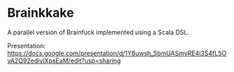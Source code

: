 # Brainkkake

A parallel version of Brainfuck implemented using a Scala DSL.

Presentation: https://docs.google.com/presentation/d/1Y8uwsh_5bmUASmyRE4i3S4fL5OvA2Q92edivIXpsEaM/edit?usp=sharing
